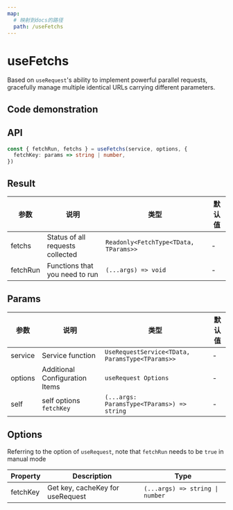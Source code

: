 ```yaml
---
map:
  # 映射到docs的路径
  path: /useFetchs
---
```


# useFetchs

Based on `useRequest`'s ability to implement powerful parallel requests, gracefully manage multiple identical URLs carrying different parameters.

## Code demonstration

<demo src="useFetchs/demo.vue"
  language="vue"
  title="Basic usage"
  desc="Request status management for multiple requests simultaneously"> </demo>

## API

```typescript
const { fetchRun, fetchs } = useFetchs(service, options, {
  fetchKey: params => string | number,
})
```

## Result

| 参数     | 说明                             | 类型                                  | 默认值 |
| -------- | -------------------------------- | ------------------------------------- | ------ |
| fetchs   | Status of all requests collected | `Readonly<FetchType<TData, TParams>>` | -      |
| fetchRun | Functions that you need to run   | `(...args) => void`                   | -      |

## Params

| 参数 | 说明 | 类型 | 默认值 |
| --- | --- | --- | --- |
| service | Service function | `UseRequestService<TData, ParamsType<TParams>>` | - |
| options | Additional Configuration Items | `useRequest Options` | - |
| self | self options `fetchKey` | `(...args: ParamsType<TParams>) => string` | - |

## Options

Referring to the option of `useRequest`, note that `fetchRun` needs to be `true` in manual mode

| Property | Description                      | Type                            |
| -------- | -------------------------------- | ------------------------------- |
| fetchKey | Get key, cacheKey for useRequest | `(...args) => string \| number` |
